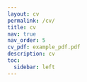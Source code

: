 ```yaml
---
layout: cv
permalink: /cv/
title: cv
nav: true
nav_order: 5
cv_pdf: example_pdf.pdf
description: cv 
toc:
  sidebar: left
---
```

